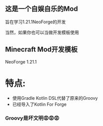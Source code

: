 ## 这是一个自娱自乐的Mod
旨在学习1.21.1NeoForge的开发

当然，如果你也可以当做开发模板使用

## Minecraft Mod开发模板
NeoForge 1.21.1
# 特点:
- 使用Gradle Kotlin DSL代替了原来的Groovy
- 已经导入了Kotlin For Forge

### Groovy是坏文明😡😡😡
